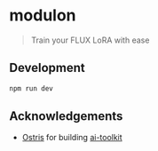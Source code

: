 # modulon

> Train your FLUX LoRA with ease

## Development

```bash
npm run dev
```

## Acknowledgements

-   [Ostris](https://github.com/ostris) for building [ai-toolkit](https://github.com/ostris/ai-toolkit)
